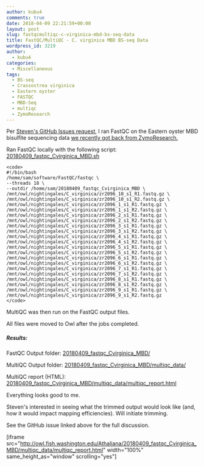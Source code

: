 ```yaml
---
author: kubu4
comments: true
date: 2018-04-09 22:21:59+00:00
layout: post
slug: fastqcmultiqc-c-virginica-mbd-bs-seq-data
title: FastQC/MultiQC - C. virginica MBD BS-seq Data
wordpress_id: 3219
author:
  - kubu4
categories:
  - Miscellaneous
tags:
  - BS-seq
  - Crassostrea virginica
  - Eastern oyster
  - FASTQC
  - MBD-Seq
  - multiqc
  - ZymoResearch
---
```


Per [Steven's GitHub Issues request](https://github.com/RobertsLab/resources/issues/217), I ran FastQC on the Eastern oyster MBD bisulfite sequencing data [we recently got back from ZymoResearch.](2018/03/29/data-recived-crassostrea-virginica-mbd-bs-seq-from-zymoresearch.html)

Ran FastQC locally with the following script: [20180409_fastqc_Cvirginica_MBD.sh](http://owl.fish.washington.edu/Athaliana/20180409_fastqc_Cvirginica_MBD/20180409_fastqc_Cvirginica_MBD.sh)


    
    <code>
    #!/bin/bash
    /home/sam/software/FastQC/fastqc \
    --threads 18 \
    --outdir /home/sam/20180409_fastqc_Cvirginica_MBD \
    /mnt/owl/nightingales/C_virginica/zr2096_10_s1_R1.fastq.gz \
    /mnt/owl/nightingales/C_virginica/zr2096_10_s1_R2.fastq.gz \
    /mnt/owl/nightingales/C_virginica/zr2096_1_s1_R1.fastq.gz \
    /mnt/owl/nightingales/C_virginica/zr2096_1_s1_R2.fastq.gz \
    /mnt/owl/nightingales/C_virginica/zr2096_2_s1_R1.fastq.gz \
    /mnt/owl/nightingales/C_virginica/zr2096_2_s1_R2.fastq.gz \
    /mnt/owl/nightingales/C_virginica/zr2096_3_s1_R1.fastq.gz \
    /mnt/owl/nightingales/C_virginica/zr2096_3_s1_R2.fastq.gz \
    /mnt/owl/nightingales/C_virginica/zr2096_4_s1_R1.fastq.gz \
    /mnt/owl/nightingales/C_virginica/zr2096_4_s1_R2.fastq.gz \
    /mnt/owl/nightingales/C_virginica/zr2096_5_s1_R1.fastq.gz \
    /mnt/owl/nightingales/C_virginica/zr2096_5_s1_R2.fastq.gz \
    /mnt/owl/nightingales/C_virginica/zr2096_6_s1_R1.fastq.gz \
    /mnt/owl/nightingales/C_virginica/zr2096_6_s1_R2.fastq.gz \
    /mnt/owl/nightingales/C_virginica/zr2096_7_s1_R1.fastq.gz \
    /mnt/owl/nightingales/C_virginica/zr2096_7_s1_R2.fastq.gz \
    /mnt/owl/nightingales/C_virginica/zr2096_8_s1_R1.fastq.gz \
    /mnt/owl/nightingales/C_virginica/zr2096_8_s1_R2.fastq.gz \
    /mnt/owl/nightingales/C_virginica/zr2096_9_s1_R1.fastq.gz \
    /mnt/owl/nightingales/C_virginica/zr2096_9_s1_R2.fastq.gz
    </code>



MultiQC was then run on the FastQC output files.

All files were moved to Owl after the jobs completed.



##### Results:



FastQC Output folder: [20180409_fastqc_Cvirginica_MBD/](http://owl.fish.washington.edu/Athaliana/20180409_fastqc_Cvirginica_MBD/)

MultiQC Output folder: [20180409_fastqc_Cvirginica_MBD/multiqc_data/](http://owl.fish.washington.edu/Athaliana/20180409_fastqc_Cvirginica_MBD/multiqc_data/)

MultiQC report (HTML): [20180409_fastqc_Cvirginica_MBD/multiqc_data/multiqc_report.html](http://owl.fish.washington.edu/Athaliana/20180409_fastqc_Cvirginica_MBD/multiqc_data/multiqc_report.html)

Everything looks good to me.

Steven's interested in seeing what the trimmed output would look like (and, how it would impact mapping efficiencies). Will initiate trimming.

See the GitHub issue linked above for the full discussion.

[iframe src="http://owl.fish.washington.edu/Athaliana/20180409_fastqc_Cvirginica_MBD/multiqc_data/multiqc_report.html" width="100%" same_height_as="window" scrolling="yes"]
